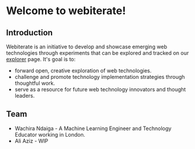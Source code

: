 # Welcome to webiterate!

## Introduction
Webiterate is an initiative to develop and showcase emerging web technologies through experiments that can be explored and tracked on our [explorer]() page. It's goal is to:
* forward open, creative exploration of web technologies.
* challenge and promote technology implementation strategies through thoughtful work.
* serve as a resource for future web technology innovators and thought leaders.

## Team
* Wachira Ndaiga - A Machine Learning Engineer and Technology Educator working in London.
* Ali Aziz - WIP